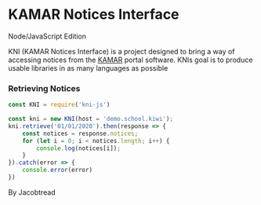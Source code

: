 # KAMAR Notices Interface
Node/JavaScript Edition

KNI (KAMAR Notices Interface) is a project designed to bring a way of accessing notices from
the [KAMAR](https://kamar.nz) portal software. KNIs goal is to produce usable libraries in as many
languages as possible


### Retrieving Notices
```javascript
const KNI = require('kni-js')

const kni = new KNI(host = 'demo.school.kiwi');
kni.retrieve('01/01/2020').then(response => {
    const notices = response.notices;
    for (let i = 0; i < notices.length; i++) {
        console.log(notices[i]);
    }
}).catch(error => {
    console.error(error)
})
```

By Jacobtread